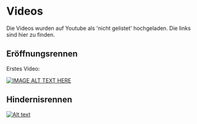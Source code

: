 # Videos
Die Videos wurden auf Youtube als 'nicht gelistet' hochgeladen. Die links sind hier zu finden.

## Eröffnungsrennen
Erstes Video:

[![IMAGE ALT TEXT HERE](https://img.youtube.com/vi/Sg48LilvS4c/0.jpg)](https://www.youtube.com/watch?v=Sg48LilvS4c)

## Hindernisrennen

[![Alt text](https://img.youtube.com/vi/VIDEO_ID/0.jpg)](https://www.youtube.com/watch?v=VIDEO_ID)

